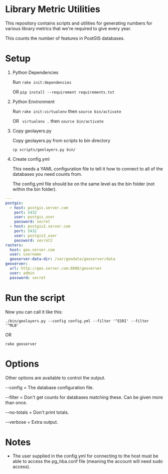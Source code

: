 
# Library Metric Utilities

This repository contains scripts and utilities for generating numbers for
various library metrics that we're required to give every year.

This counts the number of features in PostGIS databases. 

# Setup

1. Python Dependencies

    Run `rake init:dependencies`

    OR `pip install --requirement requirements.txt`

1. Python Environment

    Run `rake init:virtualenv` then `source bin/activate`

    OR ` virtualenv .` then `source bin/activate`

1. Copy geolayers.py

    Copy geolayers.py from scripts to bin directory

    `cp scripts/geolayers.py bin/`

1. Create config.yml

    This needs a YAML configuration file to tell it how to connect to all of the
databases you need counts from.

    The config.yml file should be on the same level as the bin folder (not within
the bin folder).

```yaml
---
postgis:
  - host: postgis.server.com
    port: 5432
    user: postgis_user
    password: secret
  - host: postgis2.server.com
    port: 5432
    user: postgis2_user
    password: secret2
rasters:
  host: geo.server.com
  user: username
  geoserver-data-dir: /var/geodata/geoserver/data
geoserver:
  url: http://geo.server.com:8080/geoserver
  user: admin
  password: secret
```

# Run the script

Now you can call it like this:

```shell
./bin/geolayers.py --config config.yml --filter '^ESRI' --filter '^MLB'
```

OR

```shell
rake geoserver
```

# Options

Other options are available to control the output.

--config = The database configuration file.

--filter = Don't get counts for databases matching these. Can be given more than once.

--no-totals = Don't print totals.

--verbose = Extra output.


# Notes

- The user supplied in the config.yml for connecting to the host must be able to access the pg_hba.conf file (meaning the account will need sudo access).


